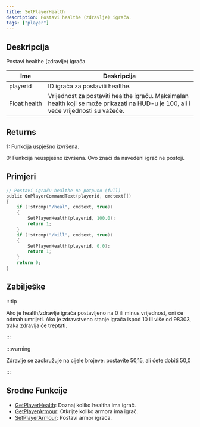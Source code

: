 ```yaml
---
title: SetPlayerHealth
description: Postavi healthe (zdravlje) igrača.
tags: ["player"]
---
```


## Deskripcija

Postavi healthe (zdravlje) igrača.

| Ime          | Deskripcija                                                                                                                         |
| ------------ | ----------------------------------------------------------------------------------------------------------------------------------- |
| playerid     | ID igrača za postaviti healthe.                                                                                                     |
| Float:health | Vrijednost za postaviti healthe igraču. Maksimalan health koji se može prikazati na HUD-u je 100, ali i veće vrijednosti su važeće. |

## Returns

1: Funkcija uspješno izvršena.

0: Funkcija neuspješno izvršena. Ovo znači da navedeni igrač ne postoji.

## Primjeri

```c
// Postavi igraču healthe na potpuno (full)
public OnPlayerCommandText(playerid, cmdtext[])
{
    if (!strcmp("/heal", cmdtext, true))
    {
        SetPlayerHealth(playerid, 100.0);
        return 1;
    }
    if (!strcmp("/kill", cmdtext, true))
    {
        SetPlayerHealth(playerid, 0.0);
        return 1;
    }
    return 0;
}
```

## Zabilješke

:::tip

Ako je health/zdravlje igrača postavljeno na 0 ili minus vrijednost, oni će odmah umrijeti. Ako je zdravstveno stanje igrača ispod 10 ili više od 98303, traka zdravlja će treptati.

:::

:::warning

Zdravlje se zaokružuje na cijele brojeve: postavite 50,15, ali ćete dobiti 50,0

:::

## Srodne Funkcije

- [GetPlayerHealth](GetPlayerHealth): Doznaj koliko healtha ima igrač.
- [GetPlayerArmour](GetPlayerArmour): Otkrijte koliko armora ima igrač.
- [SetPlayerArmour](SetPlayerArmour): Postavi armor igrača.
